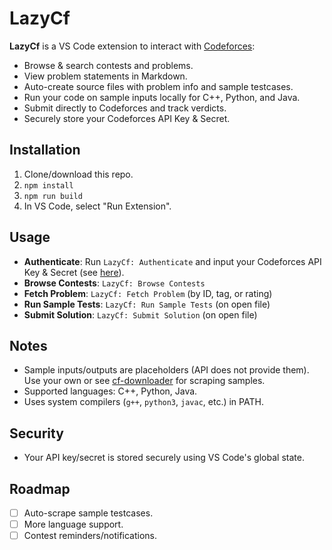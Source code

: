 # LazyCf

**LazyCf** is a VS Code extension to interact with [Codeforces](https://codeforces.com):

- Browse & search contests and problems.
- View problem statements in Markdown.
- Auto-create source files with problem info and sample testcases.
- Run your code on sample inputs locally for C++, Python, and Java.
- Submit directly to Codeforces and track verdicts.
- Securely store your Codeforces API Key & Secret.

## Installation

1. Clone/download this repo.
2. `npm install`
3. `npm run build`
4. In VS Code, select "Run Extension".

## Usage

- **Authenticate**: Run `LazyCf: Authenticate` and input your Codeforces API Key & Secret (see [here](https://codeforces.com/settings/api)).
- **Browse Contests**: `LazyCf: Browse Contests`
- **Fetch Problem**: `LazyCf: Fetch Problem` (by ID, tag, or rating)
- **Run Sample Tests**: `LazyCf: Run Sample Tests` (on open file)
- **Submit Solution**: `LazyCf: Submit Solution` (on open file)

## Notes

- Sample inputs/outputs are placeholders (API does not provide them). Use your own or see [cf-downloader](https://github.com/xalanq/cf-tool) for scraping samples.
- Supported languages: C++, Python, Java.
- Uses system compilers (`g++`, `python3`, `javac`, etc.) in PATH.

## Security

- Your API key/secret is stored securely using VS Code's global state.

## Roadmap

- [ ] Auto-scrape sample testcases.
- [ ] More language support.
- [ ] Contest reminders/notifications.